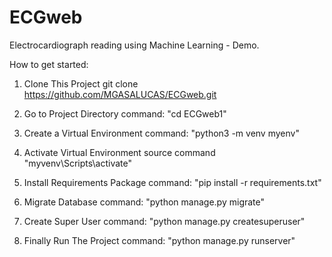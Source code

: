 # ECGweb
Electrocardiograph reading using Machine Learning - Demo.


How to get started:
1. Clone This Project git clone https://github.com/MGASALUCAS/ECGweb.git

2. Go to Project Directory command: "cd ECGweb1"

3. Create a Virtual Environment command:  "python3 -m venv myenv"

4. Activate Virtual Environment source command "myvenv\Scripts\activate"

5. Install Requirements Package command:  "pip install -r requirements.txt"

6. Migrate Database command:  "python manage.py migrate"

7. Create Super User command:  "python manage.py createsuperuser"

8. Finally Run The Project command: "python manage.py runserver"
